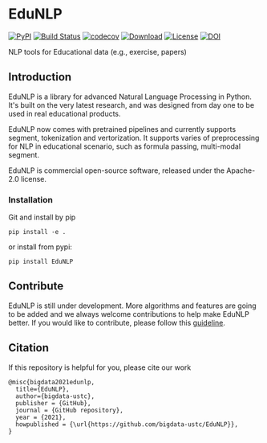# EduNLP

[![PyPI](https://img.shields.io/pypi/v/EduNLP.svg)](https://pypi.python.org/pypi/EduNLP)
[![Build Status](https://www.travis-ci.org/bigdata-ustc/EduNLP.svg?branch=master)](https://www.travis-ci.org/bigdata-ustc/EduNLP)
[![codecov](https://codecov.io/gh/bigdata-ustc/EduNLP/branch/master/graph/badge.svg?token=B7gscOGQLD)](https://codecov.io/gh/bigdata-ustc/EduNLP)
[![Download](https://img.shields.io/pypi/dm/EduNLP.svg?style=flat)](https://pypi.python.org/pypi/EduNLP)
[![License](https://img.shields.io/github/license/bigdata-ustc/EduNLP)](LICENSE)
[![DOI](https://zenodo.org/badge/332661206.svg)](https://zenodo.org/badge/latestdoi/332661206)

NLP tools for Educational data (e.g., exercise, papers)

## Introduction
EduNLP is a library for advanced Natural Language Processing in Python. It's built on the very latest research, and was designed from day one to be used in real educational products.

EduNLP now comes with pretrained pipelines and currently supports segment, tokenization and vertorization. It supports varies of preprocessing for NLP in educational scenario, such as formula passing, multi-modal segment.

EduNLP is commercial open-source software, released under the Apache-2.0 license.

### Installation

Git and install by pip
```
pip install -e .
```
or install from pypi:
```
pip install EduNLP
```

## Contribute

EduNLP is still under development. More algorithms and features are going to be added and we always welcome contributions to help make EduNLP better. If you would like to contribute, please follow this [guideline](CONTRIBUTE.md).

## Citation

If this repository is helpful for you, please cite our work

```
@misc{bigdata2021edunlp,
  title={EduNLP},
  author={bigdata-ustc},
  publisher = {GitHub},
  journal = {GitHub repository},
  year = {2021},
  howpublished = {\url{https://github.com/bigdata-ustc/EduNLP}},
}
```
